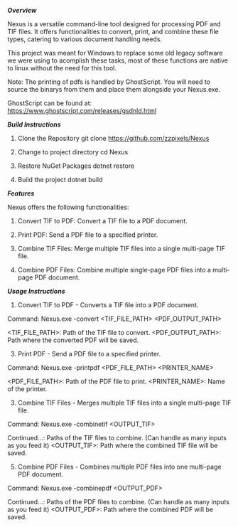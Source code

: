 ***Overview***

Nexus is a versatile command-line tool designed for processing PDF and TIF files. It offers
functionalities to convert, print, and combine these file types, catering to various document
handling needs.

This project was meant for Windows to replace some old legacy software we were using to acomplish these tasks, most of these functions are native to linux without the need for this tool.

Note: The printing of pdfs is handled by GhostScript. You will need to source the binarys from them and place them alongside your Nexus.exe.

GhostScript can be found at: https://www.ghostscript.com/releases/gsdnld.html



***Build Instructions***

1. Clone the Repository
   git clone https://github.com/zzpixels/Nexus

2. Change to project directory
   cd Nexus

4. Restore NuGet Packages
   dotnet restore

5. Build the project
   dotnet build

   

***Features***

Nexus offers the following functionalities:

1. Convert TIF to PDF: Convert a TIF file to a PDF document.

2. Print PDF: Send a PDF file to a specified printer.
   
3. Combine TIF Files: Merge multiple TIF files into a single multi-page TIF file.
   
4. Combine PDF Files: Combine multiple single-page PDF files into a multi-page PDF
document.



***Usage Instructions***

1. Convert TIF to PDF - Converts a TIF file into a PDF document.

Command: Nexus.exe -convert <TIF_FILE_PATH> <PDF_OUTPUT_PATH>

<TIF_FILE_PATH>: Path of the TIF file to convert.
<PDF_OUTPUT_PATH>: Path where the converted PDF will be saved.


3. Print PDF - Send a PDF file to a specified printer.

Command: Nexus.exe -printpdf <PDF_FILE_PATH> <PRINTER_NAME>

<PDF_FILE_PATH>: Path of the PDF file to print.
<PRINTER_NAME>: Name of the printer.


3. Combine TIF Files - Merges multiple TIF files into a single multi-page TIF file.
   
Command: Nexus.exe -combinetif <TIF1> <TIF2> <TIF3> <OUTPUT_TIF>

<TIF1> <TIF2> <TIF3> Continued...: Paths of the TIF files to combine. (Can handle as many inputs
as you feed it)
<OUTPUT_TIF>: Path where the combined TIF file will be saved.


5. Combine PDF Files - Combines multiple PDF files into one multi-page PDF document.
   
Command: Nexus.exe -combinepdf <PDF1> <PDF2> <PDF3> <OUTPUT_PDF>

<PDF1> <PDF2> <PDF3> Continued...: Paths of the PDF files to combine. (Can handle as many
inputs as you feed it)
<OUTPUT_PDF>: Path where the combined PDF will be saved.
